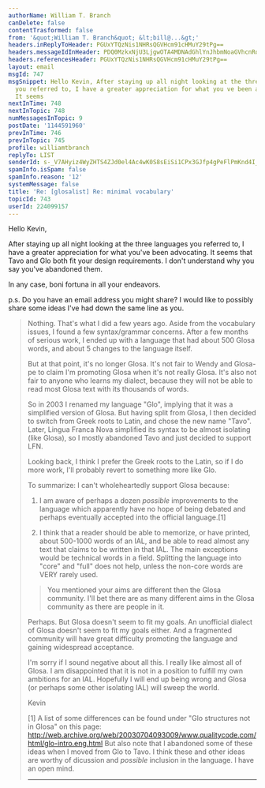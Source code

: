 ```yaml
---
authorName: William T. Branch
canDelete: false
contentTrasformed: false
from: '&quot;William T. Branch&quot; &lt;bill@...&gt;'
headers.inReplyToHeader: PGUxYTQzNis1NHRsQGVHcm91cHMuY29tPg==
headers.messageIdInHeader: PDQ0MzkxNjU3LjgwOTA4MDNAdGhlYnJhbmNoaGVhcnRoLm5ldD4=
headers.referencesHeader: PGUxYTQzNis1NHRsQGVHcm91cHMuY29tPg==
layout: email
msgId: 747
msgSnippet: Hello Kevin, After staying up all night looking at the three languages
  you referred to, I have a greater appreciation for what you ve been advocating.
  It seems
nextInTime: 748
nextInTopic: 748
numMessagesInTopic: 9
postDate: '1144591960'
prevInTime: 746
prevInTopic: 745
profile: williamtbranch
replyTo: LIST
senderId: s-_V7AHyiz4WyZHTS4ZJd0el4Ac4wK0S8sEiSi1CPx3GJfp4gPeFlPmKnd4I_OmtEnoB4QwiDa9zfrMPHNXtJcCDArhUCFMBVx7PcEcuk0jJbCR7UQ
spamInfo.isSpam: false
spamInfo.reason: '12'
systemMessage: false
title: 'Re: [glosalist] Re: minimal vocabulary'
topicId: 743
userId: 224099157
---
```


Hello Kevin,

After staying up all night looking at the three languages you referred 
to, I have a greater appreciation for what you've been advocating. It 
seems that Tavo and Glo both fit your design requirements. I don't 
understand why you say you've abandoned them.

In any case, boni fortuna in all your endeavors.

p.s. Do you have an email address you might share? I would like to 
possibly share some ideas I've had down the same line as you.

>
> Nothing. That's what I did a few years ago. Aside from the vocabulary
> issues, I found a few syntax/grammar concerns. After a few months of
> serious work, I ended up with a language that had about 500 Glosa
> words, and about 5 changes to the language itself.
>
> But at that point, it's no longer Glosa. It's not fair to Wendy and
> Glosa-pe to claim I'm promoting Glosa when it's not really Glosa. It's
> also not fair to anyone who learns my dialect, because they will not
> be able to read most Glosa text with its thousands of words.
>
> So in 2003 I renamed my language "Glo", implying that it was a
> simplified version of Glosa. But having split from Glosa, I then
> decided to switch from Greek roots to Latin, and chose the new name
> "Tavo". Later, Lingua Franca Nova simplified its syntax to be almost
> isolating (like Glosa), so I mostly abandoned Tavo and just decided to
> support LFN.
>
> Looking back, I think I prefer the Greek roots to the Latin, so if I
> do more work, I'll probably revert to something more like Glo.
>
> To summarize: I can't wholeheartedly support Glosa because:
>
> 1. I am aware of perhaps a dozen *possible* improvements to the
> language which apparently have no hope of being debated and perhaps
> eventually accepted into the official language.[1]
>
> 2. I think that a reader should be able to memorize, or have printed,
> about 500-1000 words of an IAL, and be able to read almost any text
> that claims to be written in that IAL. The main exceptions would be
> technical words in a field. Splitting the language into "core" and
> "full" does not help, unless the non-core words are VERY rarely used.
>
> > You mentioned your aims are different then the Glosa community.
> > I'll bet there are as many different aims in the Glosa community
> > as there are people in it.
>
> Perhaps. But Glosa doesn't seem to fit my goals. An unofficial dialect
> of Glosa doesn't seem to fit my goals either. And a fragmented
> community will have great difficulty promoting the language and
> gaining widespread acceptance.
>
> I'm sorry if I sound negative about all this. I really like almost all
> of Glosa. I am disappointed that it is not in a position to fulfill my
> own ambitions for an IAL. Hopefully I will end up being wrong and
> Glosa (or perhaps some other isolating IAL) will sweep the world.
>
> Kevin
>
> [1] A list of some differences can be found under "Glo structures not
> in Glosa" on this page:
> http://web.archive.org/web/20030704093009/www.qualitycode.com/html/glo-intro.eng.html
> But also note that I abandoned some of these ideas when I moved from
> Glo to Tavo. I think these and other ideas are worthy of dicussion and
> *possible* inclusion in the language. I have an open mind.
>
>
>
>
>
> ------------------------------------------------------------------------


